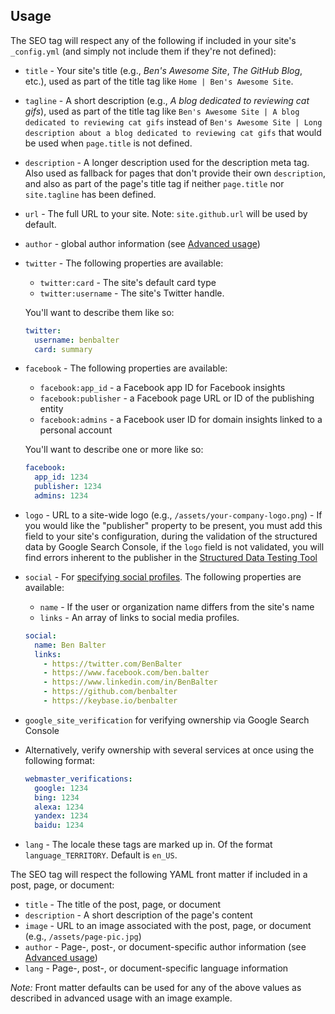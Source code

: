 ## Usage

The SEO tag will respect any of the following if included in your site's `_config.yml` (and simply not include them if
they're not defined):

* `title` - Your site's title (e.g., *Ben's Awesome Site*, *The GitHub Blog*, etc.), used as part of the title tag like
`Home | Ben's Awesome Site`.
* `tagline` - A short description (e.g., *A blog dedicated to reviewing cat gifs*), used as part of the title tag like
`Ben's Awesome Site | A blog dedicated to reviewing cat gifs` instead of `Ben's Awesome Site | Long description about a
blog dedicated to reviewing cat gifs` that would be used when `page.title` is not defined.
* `description` - A longer description used for the description meta tag. Also used as fallback for pages that don't
provide their own `description`, and also as part of the page's title tag if neither `page.title` nor `site.tagline`
has been defined.
* `url` - The full URL to your site. Note: `site.github.url` will be used by default.
* `author` - global author information (see [Advanced usage](advanced-usage.md#author-information))
* `twitter` - The following properties are available:
  * `twitter:card` - The site's default card type
  * `twitter:username` - The site's Twitter handle.

  You'll want to describe them like so:

  ```yml
  twitter:
    username: benbalter
    card: summary
  ```
* `facebook` - The following properties are available:
  * `facebook:app_id` - a Facebook app ID for Facebook insights
  * `facebook:publisher` - a Facebook page URL or ID of the publishing entity
  * `facebook:admins` - a Facebook user ID for domain insights linked to a personal account

  You'll want to describe one or more like so:

  ```yml
  facebook:
    app_id: 1234
    publisher: 1234
    admins: 1234
  ```
* `logo` - URL to a site-wide logo (e.g., `/assets/your-company-logo.png`) - If you would like the "publisher" property
to be present, you must add this field to your site's configuration, during the validation of the structured data by
Google Search Console, if the `logo` field is not validated, you will find errors inherent to the publisher in the
[Structured Data Testing Tool](https://search.google.com/structured-data/testing-tool/u/0/)
* `social` - For [specifying social profiles](https://developers.google.com/search/docs/guides/enhance-site#add-your-sites-name-logo-and-social-links).
The following properties are available:
  * `name` - If the user or organization name differs from the site's name
  * `links` - An array of links to social media profiles.

  ```yml
  social:
    name: Ben Balter
    links:
      - https://twitter.com/BenBalter
      - https://www.facebook.com/ben.balter
      - https://www.linkedin.com/in/BenBalter
      - https://github.com/benbalter
      - https://keybase.io/benbalter
  ```
* `google_site_verification` for verifying ownership via Google Search Console
* Alternatively, verify ownership with several services at once using the following format:
  ```yml
  webmaster_verifications:
    google: 1234
    bing: 1234
    alexa: 1234
    yandex: 1234
    baidu: 1234
  ```
* `lang` - The locale these tags are marked up in. Of the format `language_TERRITORY`. Default is `en_US`.

The SEO tag will respect the following YAML front matter if included in a post, page, or document:

* `title` - The title of the post, page, or document
* `description` - A short description of the page's content
* `image` - URL to an image associated with the post, page, or document (e.g., `/assets/page-pic.jpg`)
* `author` - Page-, post-, or document-specific author information (see [Advanced usage](advanced-usage.md#author-information))
* `lang` - Page-, post-, or document-specific language information

*Note:* Front matter defaults can be used for any of the above values as described in advanced usage with an image example.
